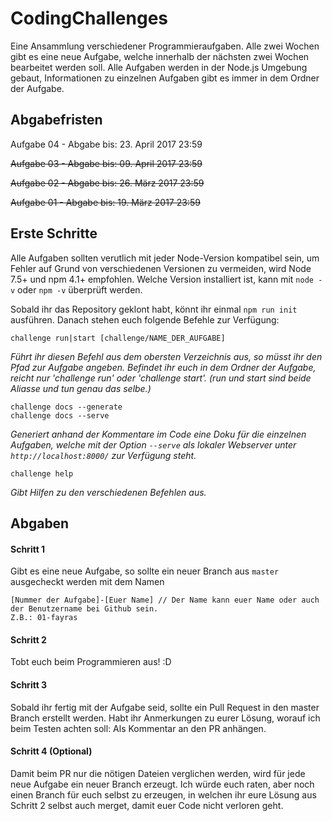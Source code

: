 # CodingChallenges

Eine Ansammlung verschiedener Programmieraufgaben.
Alle zwei Wochen gibt es eine neue Aufgabe, welche innerhalb der nächsten zwei Wochen bearbeitet werden soll.
Alle Aufgaben werden in der Node.js Umgebung gebaut, Informationen zu einzelnen Aufgaben gibt es immer in dem Ordner der Aufgabe.

## Abgabefristen

Aufgabe 04 - Abgabe bis: 23. April 2017 23:59

~~Aufgabe 03 - Abgabe bis: 09. April 2017 23:59~~

~~Aufgabe 02 - Abgabe bis: 26. März 2017 23:59~~

~~Aufgabe 01 - Abgabe bis: 19. März 2017 23:59~~

## Erste Schritte

Alle Aufgaben sollten verutlich mit jeder Node-Version kompatibel sein, um Fehler auf Grund von verschiedenen Versionen zu vermeiden, wird Node 7.5+ und npm 4.1+ empfohlen. Welche Version installiert ist, kann mit `node -v` oder `npm -v` überprüft werden.


Sobald ihr das Repository geklont habt, könnt ihr einmal `npm run init` ausführen. Danach stehen euch folgende Befehle zur Verfügung:

```
challenge run|start [challenge/NAME_DER_AUFGABE]
```
<i>Führt ihr diesen Befehl aus dem obersten Verzeichnis aus, so müsst ihr den Pfad zur Aufgabe angeben. Befindet ihr euch in dem Ordner der Aufgabe, reicht nur 'challenge run' oder 'challenge start'. (run und start sind beide Aliasse und tun genau das selbe.)</i>

```
challenge docs --generate
challenge docs --serve
```
<i>Generiert anhand der Kommentare im Code eine Doku für die einzelnen Aufgaben, welche mit der Option `--serve` als lokaler Webserver unter `http://localhost:8000/` zur Verfügung steht.</i>

```
challenge help
```
<i>Gibt Hilfen zu den verschiedenen Befehlen aus.</i>

## Abgaben

#### Schritt 1
Gibt es eine neue Aufgabe, so sollte ein neuer Branch aus `master` ausgecheckt werden mit dem Namen
```
[Nummer der Aufgabe]-[Euer Name] // Der Name kann euer Name oder auch der Benutzername bei Github sein.
Z.B.: 01-fayras
```

#### Schritt 2
Tobt euch beim Programmieren aus! :D

#### Schritt 3
Sobald ihr fertig mit der Aufgabe seid, sollte ein Pull Request in den master Branch erstellt werden.
Habt ihr Anmerkungen zu eurer Lösung, worauf ich beim Testen achten soll: Als Kommentar an den PR anhängen.

#### Schritt 4 (Optional)
Damit beim PR nur die nötigen Dateien verglichen werden, wird für jede neue Aufgabe ein neuer Branch erzeugt. Ich würde euch raten, aber noch einen Branch für euch selbst zu erzeugen, in welchen ihr eure Lösung aus Schritt 2  selbst auch merget, damit euer Code nicht verloren geht.
